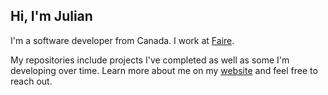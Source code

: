 ## Hi, I'm Julian

I'm a software developer from Canada. I work at [Faire](https://www.faire.com/).

My repositories include projects I've completed as well as some I'm developing over time. Learn more about me on my [website](https://www.j-pettit.github.io) and feel free to reach out.
